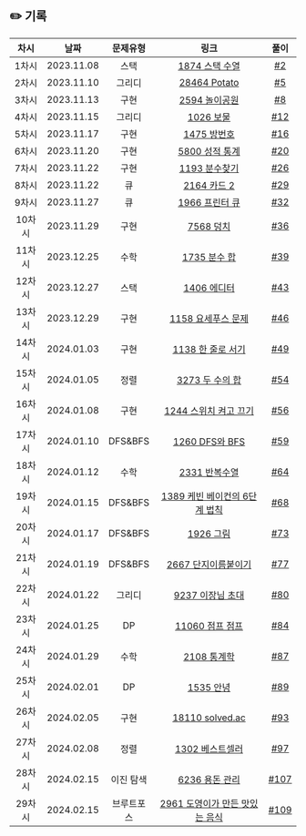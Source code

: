 ## ✏️ 기록   

| 차시 |    날짜    | 문제유형 | 링크 | 풀이 |
|:----:|:---------:|:----:|:-----:|:----:|
| 1차시 | 2023.11.08 |  스택  | [1874 스택 수열](https://www.acmicpc.net/problem/1874)  | [#2](https://github.com/AlgoLeadMe/AlgoLeadMe-3/pull/2) |
| 2차시 | 2023.11.10 | 그리디 | [28464 Potato](https://www.acmicpc.net/problem/28464)  | [#5](https://github.com/AlgoLeadMe/AlgoLeadMe-3/pull/5) |
| 3차시 | 2023.11.13 |  구현  | [2594 놀이공원](https://www.acmicpc.net/problem/2594)  | [#8](https://github.com/AlgoLeadMe/AlgoLeadMe-3/pull/8)  |
| 4차시 | 2023.11.15 | 그리디 | [1026 보물](https://www.acmicpc.net/problem/1026)      | [#12](https://github.com/AlgoLeadMe/AlgoLeadMe-3/pull/12) |
| 5차시 | 2023.11.17 |  구현  | [1475 방번호](https://www.acmicpc.net/problem/1475)    | [#16](https://github.com/AlgoLeadMe/AlgoLeadMe-3/pull/16) |
| 6차시 | 2023.11.20 |  구현  | [5800 성적 통계](https://www.acmicpc.net/problem/5800)  | [#20](https://github.com/AlgoLeadMe/AlgoLeadMe-3/pull/20) |
| 7차시 | 2023.11.22 |  구현  | [1193 분수찾기](https://www.acmicpc.net/problem/1193)   | [#26](https://github.com/AlgoLeadMe/AlgoLeadMe-3/pull/26) |
| 8차시 | 2023.11.22 |   큐   | [2164 카드 2](https://www.acmicpc.net/problem/1193)     | [#29](https://github.com/AlgoLeadMe/AlgoLeadMe-3/pull/29) |
| 9차시 | 2023.11.27 |   큐   | [1966 프린터 큐](https://www.acmicpc.net/problem/1966)  | [#32](https://github.com/AlgoLeadMe/AlgoLeadMe-3/pull/32) |
| 10차시| 2023.11.29 |  구현  | [7568 덩치](https://www.acmicpc.net/problem/7568)       | [#36](https://github.com/AlgoLeadMe/AlgoLeadMe-3/pull/36) |
| 11차시| 2023.12.25 |  수학  | [1735 분수 합](https://www.acmicpc.net/problem/1735)    | [#39](https://github.com/AlgoLeadMe/AlgoLeadMe-3/pull/39) |
| 12차시| 2023.12.27 |  스택  | [1406 에디터](https://www.acmicpc.net/problem/1406)    | [#43](https://github.com/AlgoLeadMe/AlgoLeadMe-3/pull/43) |
| 13차시| 2023.12.29 |  구현  | [1158 요세푸스 문제](https://www.acmicpc.net/problem/1158) | [#46](https://github.com/AlgoLeadMe/AlgoLeadMe-3/pull/46) |
| 14차시| 2024.01.03 |  구현  | [1138 한 줄로 서기](https://www.acmicpc.net/problem/1138) | [#49](https://github.com/AlgoLeadMe/AlgoLeadMe-3/pull/49) |
| 15차시| 2024.01.05 |  정렬 | [3273 두 수의 합](https://www.acmicpc.net/problem/3273) | [#54](https://github.com/AlgoLeadMe/AlgoLeadMe-3/pull/54) |
| 16차시| 2024.01.08 |  구현 | [1244 스위치 켜고 끄기](https://www.acmicpc.net/problem/1244) | [#56](https://github.com/AlgoLeadMe/AlgoLeadMe-3/pull/56) |
| 17차시| 2024.01.10 |  DFS&BFS | [1260 DFS와 BFS](https://www.acmicpc.net/problem/1260) | [#59](https://github.com/AlgoLeadMe/AlgoLeadMe-3/pull/59) |
| 18차시| 2024.01.12 | 수학 | [2331 반복수열](https://www.acmicpc.net/problem/2331) | [#64](https://github.com/AlgoLeadMe/AlgoLeadMe-3/pull/64) |
| 19차시| 2024.01.15 | DFS&BFS  | [1389 케빈 베이컨의 6단계 법칙](https://www.acmicpc.net/problem/1389) | [#68](https://github.com/AlgoLeadMe/AlgoLeadMe-3/pull/68) |
| 20차시| 2024.01.17 | DFS&BFS  | [1926 그림](https://www.acmicpc.net/problem/1926) | [#73](https://github.com/AlgoLeadMe/AlgoLeadMe-3/pull/73) |
| 21차시| 2024.01.19 | DFS&BFS  | [2667 단지이름붙이기](https://www.acmicpc.net/problem/2667) | [#77](https://github.com/AlgoLeadMe/AlgoLeadMe-3/pull/77) |
| 22차시| 2024.01.22 | 그리디  | [9237 이장님 초대](https://www.acmicpc.net/problem/9237) | [#80](https://github.com/AlgoLeadMe/AlgoLeadMe-3/pull/80) |
| 23차시| 2024.01.25 | DP  | [11060 점프 점프](https://www.acmicpc.net/problem/11060) | [#84](https://github.com/AlgoLeadMe/AlgoLeadMe-3/pull/84) |
| 24차시| 2024.01.29 | 수학  | [2108 통계학](https://www.acmicpc.net/problem/2108) | [#87](https://github.com/AlgoLeadMe/AlgoLeadMe-3/pull/87) |
| 25차시| 2024.02.01 | DP  | [1535 안녕](https://www.acmicpc.net/problem/1535) | [#89](https://github.com/AlgoLeadMe/AlgoLeadMe-3/pull/89) |
| 26차시| 2024.02.05 | 구현  | [18110 solved.ac](https://www.acmicpc.net/problem/18110) | [#93](https://github.com/AlgoLeadMe/AlgoLeadMe-3/pull/93) |
| 27차시| 2024.02.08 | 정렬  | [1302 베스트셀러](https://www.acmicpc.net/problem/1302) | [#97](https://github.com/AlgoLeadMe/AlgoLeadMe-3/pull/97) |
| 28차시| 2024.02.15 | 이진 탐색  | [6236 용돈 관리](https://www.acmicpc.net/problem/1302) | [#107](https://github.com/AlgoLeadMe/AlgoLeadMe-3/pull/107) |
| 29차시| 2024.02.15 | 브루트포스  | [2961 도영이가 만든 맛있는 음식](https://www.acmicpc.net/problem/2961) | [#109](https://github.com/AlgoLeadMe/AlgoLeadMe-3/pull/109) |
